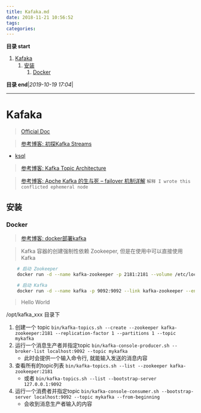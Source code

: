 ```yaml
---
title: Kafaka.md
date: 2018-11-21 10:56:52
tags: 
categories: 
---
```


**目录 start**
 
1. [Kafaka](#kafaka)
    1. [安装](#安装)
        1. [Docker](#docker)

**目录 end**|_2019-10-19 17:04_|
****************************************
# Kafaka
> [Official Doc](https://kafka.apache.org/21/documentation.html)  

> [参考博客: 初探Kafka Streams](http://ifeve.com/%e5%88%9d%e6%8e%a2kafka-streams/)  
- [ksql](https://github.com/confluentinc/ksql)  
> [参考博客: Kafka Topic Architecture](http://cloudurable.com/blog/kafka-architecture-topics/index.html)  

> [参考博客: Apche Kafka 的生与死 – failover 机制详解](https://www.cnblogs.com/fxjwind/p/4972244.html) `解释 I wrote this conflicted ephemeral node`  

## 安装

### Docker
> [参考博客: docker部署kafka](https://blog.csdn.net/luanpeng825485697/article/details/81562755#commentBox)  

> Kafka 容器的创建强制性依赖 Zookeeper, 但是在使用中可以直接使用Kafka
```sh
    # 启动 Zookeeper
    docker run -d --name kafka-zookeeper -p 2181:2181 --volume /etc/localtime:/etc/localtime wurstmeister/zookeeper

    # 启动 Kafka
    docker run -d --name kafka -p 9092:9092 --link kafka-zookeeper --env KAFKA_ZOOKEEPER_CONNECT=kafka-zookeeper:2181 --env KAFKA_ADVERTISED_HOST_NAME=localhost --env KAFKA_ADVERTISED_PORT=9092 --volume /etc/localtime:/etc/localtime wurstmeister/kafka
```

> Hello World

/opt/kafka_xxx 目录下

1. 创建一个 topic  `bin/kafka-topics.sh --create --zookeeper kafka-zookeeper:2181 --replication-factor 1 --partitions 1 --topic mykafka`
1. 运行一个消息生产者并指定topic `bin/kafka-console-producer.sh --broker-list localhost:9092 --topic mykafka`
    - 此时会提供一个输入命令行, 就能输入发送的消息内容
1. 查看所有的topic列表 `bin/kafka-topics.sh --list --zookeeper kafka-zookeeper:2181`
    - 或者 `bin/kafka-topics.sh --list --bootstrap-server 127.0.0.1:9092`
1. 运行一个消费者并指定topic `bin/kafka-console-consumer.sh --bootstrap-server localhost:9092 --topic mykafka --from-beginning`
    - 会收到消息生产者输入的内容
